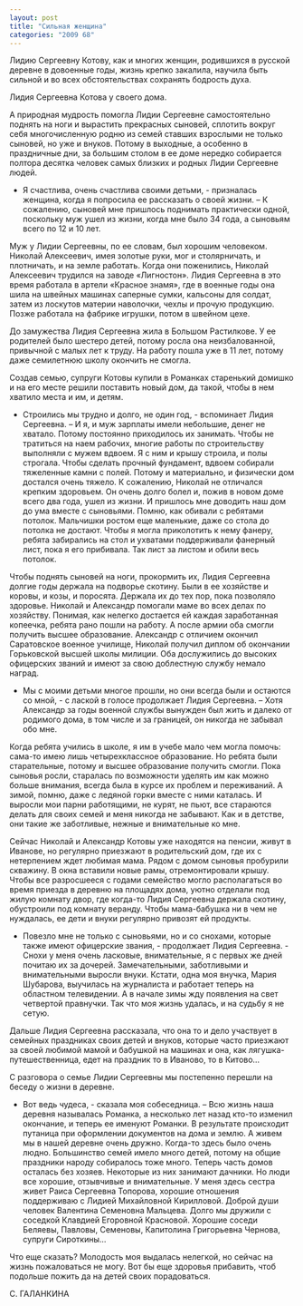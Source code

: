 ```yaml
---
layout: post
title: "Сильная женщина"
categories: "2009 68"
---
```


Лидию Сергеевну Котову, как и многих женщин, родившихся в русской деревне в довоенные годы, жизнь крепко закалила, научила быть сильной и во всех обстоятельствах сохранять бодрость духа.

Лидия Сергеевна Котова у своего дома.



А природная мудрость помогла Лидии Сергеевне самостоятельно поднять на ноги и вырастить прекрасных сыновей, сплотить вокруг себя многочисленную родню из семей ставших взрослыми не только сыновей, но уже и внуков. Потому в выходные, а особенно в праздничные дни, за большим столом в ее доме нередко собирается полтора десятка человек самых близких и родных Лидии Сергеевне людей.

- Я счастлива, очень счастлива своими детьми, - призналась женщина, когда я попросила ее рассказать о своей жизни. – К сожалению, сыновей мне пришлось поднимать практически одной, поскольку муж ушел из жизни, когда мне было 34 года, а сыновьям всего по 12 и 10 лет.

Муж у Лидии Сергеевны, по ее словам, был хорошим человеком. Николай Алексеевич, имея золотые руки, мог и столярничать, и плотничать, и на земле работать. Когда они поженились, Николай Алексеевич трудился на заводе «Лигностон». Лидия Сергеевна в это время работала в артели «Красное знамя», где в военные годы она шила на швейных машинах саперные сумки, кальсоны для солдат, затем из лоскутов материи наволочки, чехлы и прочую продукцию. Позже работала на фабрике игрушки, потом в швейном цехе.

До замужества Лидия Сергеевна жила в Большом Растилкове. У ее родителей было шестеро детей, потому росла она неизбалованной, привычной с малых лет к труду. На работу пошла уже в 11 лет, потому даже семилетнюю школу окончить не смогла.

Создав семью, супруги Котовы купили в Романках старенький домишко и на его месте решили поставить новый дом, да такой, чтобы в нем хватило места и им, и детям.

- Строились мы трудно и долго, не один год, - вспоминает Лидия Сергеевна. – И я, и муж зарплаты имели небольшие, денег не хватало. Потому постоянно приходилось их занимать. Чтобы не тратиться на наем рабочих, многие работы по строительству выполняли с мужем вдвоем. Я с ним и крышу строила, и полы строгала. Чтобы сделать прочный фундамент, вдвоем собирали тяжеленные камни с полей. Потому и материально, и физически дом достался очень тяжело. К сожалению, Николай не отличался крепким здоровьем. Он очень долго болел и, пожив в новом доме всего два года, ушел из жизни. И пришлось мне доводить наш дом до ума вместе с сыновьями. Помню, как обивали с ребятами потолок. Мальчишки ростом еще маленькие, даже со стола до потолка не достают. Чтобы я могла приколотить к нему фанеру, ребята забирались на стол и ухватами поддерживали фанерный лист, пока я его прибивала. Так лист за листом и обили весь потолок.

Чтобы поднять сыновей на ноги, прокормить их, Лидия Сергеевна долгие годы держала на подворье скотину. Были в ее хозяйстве и коровы, и козы, и поросята. Держала их до тех пор, пока позволяло здоровье. Николай и Александр помогали маме во всех делах по хозяйству. Понимая, как нелегко достается ей каждая заработанная копеечка, ребята рано пошли на работу. А после армии оба смогли получить высшее образование. Александр с отличием окончил Саратовское военное училище, Николай получил диплом об окончании Горьковской высшей школы милиции. Оба дослужились до высоких офицерских званий и имеют за свою доблестную службу немало наград.

- Мы с моими детьми многое прошли, но они всегда были и остаются со мной, - с лаской в голосе продолжает Лидия Сергеевна. – Хотя Александр за годы военной службы вынужден был жить и далеко от родимого дома, в том числе и за границей, он никогда не забывал обо мне.

Когда ребята учились в школе, я им в учебе мало чем могла помочь: сама-то имею лишь четырехклассное образование. Но ребята были старательные, потому и высшее образование получить смогли. Пока сыновья росли, старалась по возможности уделять им как можно больше внимания, всегда была в курсе их проблем и переживаний. А зимой, помню, даже с ледяной горки вместе с ними каталась. И выросли мои парни работящими, не курят, не пьют, все стараются делать для своих семей и меня никогда не забывают. Как и в детстве, они такие же заботливые, нежные и внимательные ко мне.

Сейчас Николай и Александр Котовы уже находятся на пенсии, живут в Иванове, но регулярно приезжают в родительский дом, где их с нетерпением ждет любимая мама. Рядом с домом сыновья пробурили скважину. В окна вставили новые рамы, отремонтировали крышу. Чтобы все разросшееся с годами семейство могло располагаться во время приезда в деревню на площадях дома, уютно отделали под жилую комнату двор, где когда-то Лидия Сергеевна держала скотину, обустроили под комнату веранду. Чтобы мама-бабушка ни в чем не нуждалась, ее дети и внуки регулярно привозят ей продукты.

- Повезло мне не только с сыновьями, но и со снохами, которые также имеют офицерские звания, - продолжает Лидия Сергеевна. - Снохи у меня очень ласковые, внимательные, я с первых же дней почитаю их за дочерей. Замечательными, заботливыми и внимательными выросли внуки. Кстати, одна моя внучка, Мария Шубарова, выучилась на журналиста и работает теперь на областном телевидении. А в начале зимы жду появления на свет четвертой правнучки. Так что моя жизнь удалась, и на судьбу я не сетую.

Дальше Лидия Сергеевна рассказала, что она то и дело участвует в семейных праздниках своих детей и внуков, которые часто приезжают за своей любимой мамой и бабушкой на машинах и она, как лягушка-путешественница, едет на праздник то в Иваново, то в Китово…

С разговора о семье Лидии Сергеевны мы постепенно перешли на беседу о жизни в деревне.

- Вот ведь чудеса, - сказала моя собеседница. – Всю жизнь наша деревня называлась Романка, а несколько лет назад кто-то изменил окончание, и теперь ее именуют Романки. В результате происходит путаница при оформлении документов на дома и землю. А живем мы в нашей деревне очень дружно. Когда-то здесь было очень людно. Большинство семей имело много детей, потому на общие праздники народу собиралось тоже много. Теперь часть домов осталась без хозяев. Некоторые из них занимают дачники. Но люди все хорошие, отзывчивые и внимательные. У меня здесь сестра живет Раиса Сергеевна Топорова, хорошие отношения поддерживаю с Лидией Михайловной Кирилловой. Доброй души человек Валентина Семеновна Мальцева. Долго мы дружили с соседкой Клавдией Егоровной Красновой. Хорошие соседи Беляевы, Павловы, Семеновы, Капитолина Григорьевна Чернова, супруги Сироткины...

Что еще сказать? Молодость моя выдалась нелегкой, но сейчас на жизнь пожаловаться не могу. Вот бы еще здоровья прибавить, чтоб подольше пожить да на детей своих порадоваться.

С. ГАЛАНКИНА


